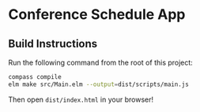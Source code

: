 # Conference Schedule App

## Build Instructions

Run the following command from the root of this project:

```bash
compass compile
elm make src/Main.elm --output=dist/scripts/main.js
```

Then open `dist/index.html` in your browser!
